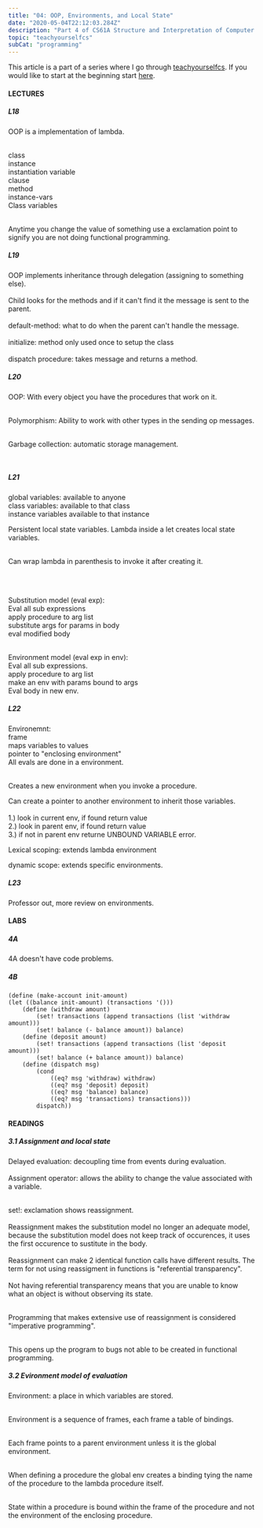 ```yaml
---
title: "04: OOP, Environments, and Local State"
date: "2020-05-04T22:12:03.284Z"
description: "Part 4 of CS61A Structure and Interpretation of Computer Programs"
topic: "teachyourselfcs"
subCat: "programming"
---
```

This article is a part of a series where I go through [teachyourselfcs](https://teachyourselfcs.com/).
If you would like to start at the beginning start [here](https://bpp.dev/articles/teachyourselfcs/programming/00:getting-started/).
#### LECTURES
##### L18

OOP is a implementation of lambda.
<br>
<br>

class
<br>
instance
<br>
instantiation variable 
<br>
clause
<br>
method
<br>
instance-vars
<br>
Class variables
<br>
<br>

Anytime you change the value of something use a exclamation point to signify you are not doing functional programming.


##### L19

OOP implements inheritance through delegation (assigning to something else).
<br>
<br>
Child looks for the methods and if it can't find it the message is sent to the parent.
<br>
<br>
default-method: what to do when the parent can't handle the message.
<br>
<br>
initialize: method only used once to setup the class
<br>
<br>
dispatch procedure: takes message and returns a method.

##### L20

OOP: With every object you have the procedures that work on it.
<br>
<br>

Polymorphism: Ability to work with other types in the sending op messages.
<br>
<br>

Garbage collection: automatic storage management.

<br>

##### L21

global variables: available to anyone
<br>
class variables: available to that class
<br>
instance variables available to that instance
<br>

Persistent local state variables.
Lambda inside a let creates local state variables.
<br>
<br>

Can wrap lambda in parenthesis to invoke it after creating it.

<br>
<br>

Substitution model (eval exp):
<br>
Eval all sub expressions
<br>
apply procedure to arg list
<br>
substitute args for params in body
<br>
eval modified body
<br>
<br>

Environment model (eval exp in env):
<br>
Eval all sub expressions.
<br>
apply procedure to arg list
<br>
make an env with params bound to args
<br>
Eval body in new env.
<br>

##### L22
Environemnt:
<br>
frame
<br>
maps variables to values
<br>
pointer to "enclosing environment"
<br>
All evals are done in a environment.
<br>
<br>

Creates a new environment when you invoke a procedure.
<br>

Can create a pointer to another environment to inherit those variables. 
<br>
<br>
1.) look in current env, if found return value
<br>
2.) look in parent env, if found return value
<br>
3.) if not in parent env returne UNBOUND VARIABLE error.

Lexical scoping: extends lambda environment 
<br>
 
dynamic scope: extends specific environments.
<br>



##### L23

Professor out, more review on environments.
<br>


#### LABS
##### 4A
4A doesn't have code problems.
##### 4B
```
(define (make-account init-amount)
(let ((balance init-amount) (transactions '()))
    (define (withdraw amount)
        (set! transactions (append transactions (list 'withdraw amount)))
        (set! balance (- balance amount)) balance)
    (define (deposit amount)
        (set! transactions (append transactions (list 'deposit amount)))
        (set! balance (+ balance amount)) balance)
    (define (dispatch msg)
        (cond 
            ((eq? msg 'withdraw) withdraw)
            ((eq? msg 'deposit) deposit)
            ((eq? msg 'balance) balance)
            ((eq? msg 'transactions) transactions)))
        dispatch))
```

#### READINGS
##### 3.1 Assignment and local state

Delayed evaluation: decoupling time from events during evaluation.
<br>
<br>
Assignment operator: allows the ability to change the value associated with a variable.
<br>
<br>

set!: exclamation shows reassignment. 
<br>
<br>
Reassignment makes the substitution model no longer an adequate model, because the substitution model does not keep track of occurences, it uses the first occurence to sustitute in the body.
<br>
<br>
Reassignment can make 2 identical function calls have different results. The term for not using reassigment in functions is "referential transparency".
<br>
<br>
Not having referential transparency means that you are unable to know what an object is without observing its state.
<br>
<br>

Programming that makes extensive use of reassignment is considered "imperative programming".
<br>
<br>

This opens up the program to bugs not able to be created in functional programming.




##### 3.2 Evironment model of evaluation

Environment: a place in which variables are stored.
<br>
<br>

Environment is a sequence of frames, each frame a table of bindings.
<br>
<br>

Each frame points to a parent environment unless it is the global environment.
<br>
<br>

When defining a procedure the global env creates a binding tying the name of the procedure to the lambda procedure itself.
<br>
<br>

State within a procedure is bound within the frame of the procedure and not the environment of the enclosing procedure.

<br>



